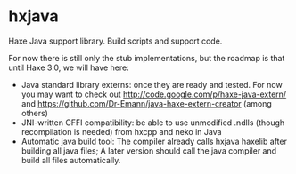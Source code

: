 hxjava
======

Haxe Java support library. Build scripts and support code.

For now there is still only the stub implementations, but the roadmap is that until Haxe 3.0, we will have here:
 - Java standard library externs: once they are ready and tested. For now you may want to check out http://code.google.com/p/haxe-java-extern/ and https://github.com/Dr-Emann/java-haxe-extern-creator (among others)
 - JNI-written CFFI compatibility: be able to use unmodified .ndlls (though recompilation is needed) from hxcpp and neko in Java
 - Automatic java build tool: The compiler already calls hxjava haxelib after building all java files; A later version should call the java compiler and build all files automatically.

